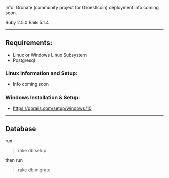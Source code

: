 Info:
Gronate (community project for Groestlcoin)
deployment info coming soon.

Ruby 2.5.0
Rails 5.1.4

***

## Requirements:
* Linux or Windows Linux Subsystem
* Postgresql

### Linux Information and Setup:
* Info coming soon

### Windows Installation & Setup:
* https://gorails.com/setup/windows/10

***

## Database

run

> rake db:setup 

then run

> rake db:migrate
